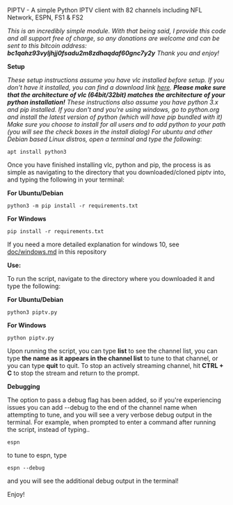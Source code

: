 
PIPTV - A simple Python IPTV client with 82 channels including NFL Network, ESPN, FS1 & FS2

*This is an incredibly simple module. With that being said, I provide this code and all support free of charge, so any donations are welcome and can be sent to this bitcoin address: **bc1qahz93vyljhjj0fsadu2m8zdhaqdaf60gnc7y2y** Thank you and enjoy!*

**Setup** 

*These setup instructions assume you have vlc installed before setup. If you don't have it installed, you can find a download link
[here](https://www.videolan.org/vlc). **Please make sure that the architecture of vlc (64bit/32bit) matches the architecture
of your python installation!** These instructions also assume you have python 3.x and pip installed. If you don't and you're using 
windows, go to python.org and install the latest version of python (which will have pip bundled with it)
Make sure you choose to install for all users and to add python to your path (you will see the check boxes in
the install dialog) For ubuntu and other Debian based Linux distros, open a terminal and type the following*:

```
apt install python3
```

Once you have finished installing vlc, python and pip, the process is as simple as navigating to the directory 
that you downloaded/cloned piptv into, and typing the following in your terminal:

**For Ubuntu/Debian**

```
python3 -m pip install -r requirements.txt
```

**For Windows**

```
pip install -r requirements.txt
```

If you need a more detailed explanation for windows 10, see [doc/windows.md](https://github.com/schwifty42069/piptv/blob/master/doc/windows.md) in this repository

**Use:**

To run the script, navigate to the directory where you downloaded it and type the following:

**For Ubuntu/Debian**

```
python3 piptv.py
```

**For Windows**

```
python piptv.py
```

Upon running the script, you can type **list** to see the channel list, you can type **the name as it appears
in the channel list** to tune to that channel, or you can type **quit** to quit. To stop an actively 
streaming channel, hit **CTRL + C** to stop the stream and return to the prompt.

**Debugging**

The option to pass a debug flag has been added, so if you're experiencing issues you can 
add --debug to the end of the channel name when attempting to tune, and you will see a very verbose
debug output in the terminal. For example, when prompted to enter a command after running the script,
instead of typing.. 

```
espn
```

to tune to espn, type

```
espn --debug
```

and you will see the additional debug output in the terminal!

Enjoy!
